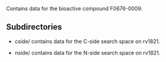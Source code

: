 Contains data for the bioactive compound F0676-0009.

## Subdirectories

- cside/ contains data for the C-side search space on rv1821.

- nside/ contains data for the N-side search space on rv1821.

